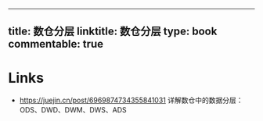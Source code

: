 
---
title: 数仓分层
linktitle: 数仓分层
type: book
commentable: true
---

# Links

- https://juejin.cn/post/6969874734355841031 详解数仓中的数据分层：ODS、DWD、DWM、DWS、ADS

    
